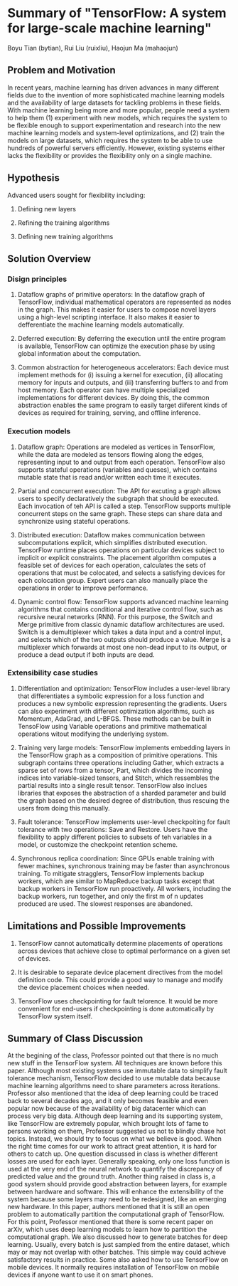 # Summary of "TensorFlow: A system for large-scale machine learning"
Boyu Tian (bytian), Rui Liu (ruixliu), Haojun Ma (mahaojun) 

## Problem and Motivation

In recent years, machine learning has driven advances in many different fields due to the invention of more sophisticated machine learning models and the availability of large datasets for tackling problems in these fields. With machine learning being more and more popular, people need a system to help them (1) experiment with new models, which requires the system to be flexible enough to support experimentation and research into the new machine learning models and system-level optimizations, and (2) train the models on large datasets, which requires the system to be able to use hundreds of powerful servers efficiently. However, existing systems either lacks the flexibility or provides the flexibility only on a single machine.

## Hypothesis

Advanced users sought for flexibility including:

1. Defining new layers

2. Refining the training algorithms

3. Defining new training algorithms

## Solution Overview

### Disign principles

1. Dataflow graphs of primitive operators: In the dataflow graph of TensorFlow, individual mathematical operators are represented as nodes in the graph. This makes it easier for users to compose novel layers using a high-level scripting interface. It also makes it easier to defferentiate the machine learning models automatically.

2. Deferred execution: By deferring the execution until the entire program is available, TensorFlow can optimize the execution phase by using global information about the computation.

3. Common abstraction for heterogeneous accelerators: Each device must implement methods for (i) issuing a kernel for execution, (ii) allocating memory for inputs and outputs, and (iii) transferring buffers to and from host memory. Each operator can have multiple specialized implementations for different devices. By doing this, the common abstraction enables the same program to easily target diiferent kinds of devices as required for training, serving, and offline inference.

### Execution models

1. Dataflow graph: Operations are modeled as vertices in TensorFlow, while the data are modeled as tensors flowing along the edges, representing input to and output from each operation. TensorFlow also supports stateful operations (variables and queses), which contains mutable state that is read and/or written each time it executes.

2. Partial and concurrent execution: The API for excuting a graph allows users to specify declaratively the subgraph that should be executed. Each invocation of teh API is called a step. TensorFlow supports multiple concurrent steps on the same graph. These steps can share data and synchronize using stateful operations.

3. Distributed execution: Dataflow makes communication between subcomputations explicit, which simplifies distributed execution. TensorFlow runtime places operations on particular devices subject to implicit or explicit constraints. The placement algorithm computes a feasible set of devices for each operation, calculates the sets of operations that must be colocated, and selects a satisfying devices for each colocation group. Expert users can also manually place the operations in order to improve performance.

4. Dynamic control flow: TensorFlow supports advanced machine learning algorithms that contains conditional and iterative control flow, such as recursive neural networks (RNN). For this purpose, the Switch and Merge primitive from classic dynamic dataflow architectures are used. Switch is a demultiplexer which takes a data input and a control input, and selects which of the two outputs should produce a value. Merge is a multiplexer which forwards at most one non-dead input to its output, or produce a dead output if both inputs are dead.

### Extensibility case studies

1. Differentiation and optimization: TensorFlow includes a user-level library that differentiates a symbolic expression for a loss function and produces a new symbolic expression representing the gradients. Users can also experiment with different optimization algorithms, such as Momentum, AdaGrad, and L-BFGS. These methods can be built in TensoFlow using Variable operations and primitive mathematical operations witout modifying the underlying system.

2. Training very large models: TensorFlow implements embedding layers in the TensorFlow graph as a composition of primitive operations. This subgraph contains three operations including Gather, which extracts a sparse set of rows from a tensor, Part, which divides the incoming indices into variable-sized tensors, and Stitch, which ressembles the partial results into a single result tensor. TensorFlow also inclues libraries that exposes the abstraction of a sharded parameter and build the graph based on the desired degree of distribution, thus rescuing the users from doing this manually.

3. Fault tolerance: TensorFlow implements user-level checkpoiting for fault tolerance with two operations: Save and Restore. Users have the flexibility to apply different policies to subsets of teh variables in a model, or customize the checkpoint retention scheme.

4. Synchronous replica coordination: Since GPUs enable training with fewer machines, synchronous training may be faster than asynchronous training. To mitigate stragglers, TensorFlow implements backup workers, which are similar to MapReduce backup tasks except that backup workers in TensorFlow run proactively. All workers, including the backup workers, run together, and only the first m of n updates produced are used. The slowest responses are abandoned. 

## Limitations and Possible Improvements

1. TensorFlow cannot automatically determine placements of operations across devices that achieve close to optimal performance on a given set of devices.

2. It is desirable to separate device placement directives from the model definition code. This could provide a good way to manage and modify the device placement choices when needed.

3. TensorFlow uses checkpointing for fault telorence. It would be more convenient for end-users if checkpointing is done automatically by TensorFlow system itself.

## Summary of Class Discussion
At the begining of the class, Professor pointed out that there is no much new stuff in the TensorFlow system. All techniques are known before this paper. Although most existing systems use immutable data to simplify fault tolerance mechanism, TensorFlow decided to use mutable data because machine learning algorithms need to share parameters across iterations. Professor also mentioned that the idea of deep learning could be traced back to several decades ago, and it only becomes feasible and even popular now because of the availability of big datacenter which can process very big data. Although deep learning and its supporting system, like TensorFlow are extremely popular, which brought lots of fame to persons working on them, Professor suggested us not to blindly chase hot topics. Instead, we should try to focus on what we believe is good. When the right time comes for our work to attract great attention, it is hard for others to catch up. One question discussed in class is whether different losses are used for each layer. Generally speaking, only one loss function is used at the very end of the neural network to quantify the discrepancy of predicted value and the ground truth. Another thing raised in class is, a good system should provide good abstraction between layers, for example between hardware and software. This will enhance the extensibility of the system because some layers may need to be redesigned, like an emerging new hardware. In this paper, authors mentioned that it is still an open problem to automatically partition the computational graph of TensorFlow. For this point, Professor mentioned that there is some recent paper on arXiv, which uses deep learning models to learn how to partition the computational graph. We also discussed how to generate batches for deep learning. Usually, every batch is just sampled from the entire dataset, which may or may not overlap with other batches. This simple way could achieve satisfactory results in practice. Some also asked how to use TensorFlow on mobile devices. It normally requires installation of TensorFlow on mobile devices if anyone want to use it on smart phones.   

